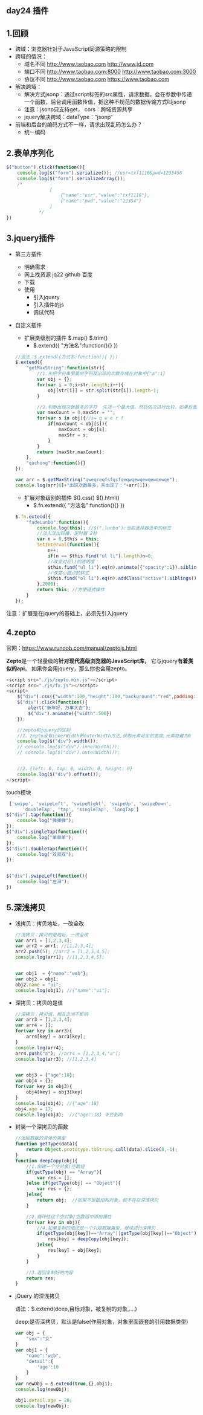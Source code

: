 ## day24 插件

## 1.回顾

- 跨域：浏览器针对于JavaScript同源策略的限制
- 跨域的情况：
  - 域名不同   http://www.taobao.com       http://www.jd.com
  - 端口不同   http://www.taobao.com:8000   http://www.taobao.com:3000
  - 协议不同    http://www.taobao.com   https://www.taobao.com
- 解决跨域：
  - 解决方式jsonp：通过script标签的src属性，请求数据，会在参数中传递一个函数，后台调用函数传值，把这种不规范的数据传输方式叫jsonp
  - 注意：jsonp只支持get，    cors：跨域资源共享
  - jquery解决跨域：dataType：”jsonp“
- 前端和后台的编码方式不一样，请求出现乱码怎么办？
  - 统一编码

## 2.表单序列化

~~~js
$("button").click(function(){
    console.log($("form").serialize()); //usr=txf1116&pwd=1233456
    console.log($("form").serializeArray());
    /* 
                [
                    {"name":"usr","value":"txf1116"},
                    {"name":"pwd","value":"12354"}
                ]
            */
})
~~~



## 3.jquery插件

- 第三方插件

  - 明确需求
  - 网上找资源  jq22    github   百度 
  - 下载
  - 使用
    - 引入jquery
    - 引入插件的js
    - 调试代码

- 自定义插件

  - 扩展类级别的插件   $.map()    $.trim()
    - $.extend({  "方法名":function(){}  })

  ~~~js
  //语法：$.extend({方法名:function(){ }})
  $.extend({
      "getMaxString":function(str){
          //1.先把字符串里面的字符及出现的次数存储在对象中{"a":1}
          var obj = {};
          for(var i = 0;i<str.length;i++){
              obj[str[i]] = str.split(str[i]).length-1;
          }
  
          //2.判断出现次数最多的字符  先顶一个最大值，然后依次进行比较，如果后面的值比当前这个最大值还大，存储当前的最大值
          var maxCount = 0,maxStr = "";
          for(var s in obj){//s= q w e r f 
              if(maxCount < obj[s]){
                  maxCount = obj[s];
                  maxStr = s;
              }
          }
          return [maxStr,maxCount];
      },
      "quchong":function(){}
  });
  
  var arr = $.getMaxString("qweqreqfsfqsfqeqwqewqewqewqewqe");
  console.log(arr[0]+"出现次数最多，共出现了："+arr[1]);
  ~~~

  

  - 扩展对象级别的插件 $().css()   $().html()
    - $.fn.extend({  "方法名":function(){}  })

  ~~~js
  $.fn.extend({
      "fadeLunbo":function(){
          console.log(this); //$(".lunbo"):当前选择器选中的标签
          //淡入淡出轮播，定时器 2秒
          var n = 0,$this = this;
          setInterval(function(){
              n++;
              if(n == $this.find("ul li").length)n=0;
              //改变对应li的透明度
              $this.find("ul li").eq(n).animate({"opacity":1}).siblings().animate({"opacity":0});
              //改变小圆点的样式
              $this.find("ol li").eq(n).addClass("active").siblings().removeClass("active");
          },2000);
          return this; //方便链式操作
      }
  });
  ~~~

  

注意：扩展是在jquery的基础上，必须先引入jquery

## 4.zepto

官网：https://www.runoob.com/manual/zeptojs.html

**Zepto**是一个轻量级的**针对现代高级浏览器的JavaScript库，** 它与jquery**有着类似的api**。 如果你会用jquery，那么你也会用zepto。

~~~js
<script src="./js/zepto.min.js"></script>
<script src="./js/fx.js"></script>
<script>
    $("div").css({"width":100,"height":100,"background":"red",padding:10});
    $("div").click(function(){
        alert("新年好，万事大吉");
        $("div").animate({"width":500})
    });

    //zepto和jquery的区别
    //1、zepto没有innerWidth和outerWidth方法,获取元素可见的宽度,元素隐藏为0
    console.log($("div").width());
    // console.log($("div").innerWidth());
    // console.log($("div").outerWidth());


    //2、{left: 0, top: 0, width: 0, height: 0}
    console.log($("div").offset());
</script>
~~~

touch模块

~~~js
 ['swipe', 'swipeLeft', 'swipeRight', 'swipeUp', 'swipeDown',
      'doubleTap', 'tap', 'singleTap', 'longTap']
$("div").tap(function(){
    console.log("弹弹弹");
});
$("div").singleTap(function(){
    console.log("单单单");
});
$("div").doubleTap(function(){
    console.log("双双双");
});


$("div").swipeLeft(function(){
    console.log("左滑");
})
~~~



## 5.深浅拷贝

- 浅拷贝：拷贝地址，一改全改

  ~~~js
  //浅拷贝：拷贝的是地址，一改全改
  var arr1 = [1,2,3,4];
  var arr2 = arr1; //[1,2,3,4];
  arr2.push(5); //arr2 = [1,2,3,4,5];
  console.log(arr1); //[1,2,3,4,5];
  
  
  var obj1  = {"name":"web"};
  var obj2 = obj1;
  obj2.name = "ui";
  console.log(obj1); //{"name":"ui"};
  ~~~

- 深拷贝：拷贝的是值

  ~~~js
  //深拷贝：拷贝值，相互之间不影响
  var arr3 = [1,2,3,4];
  var arr4 = [];
  for(var key in arr3){
      arr4[key] = arr3[key];
  }
  console.log(arr4);
  arr4.push("a"); //arr4 = [1,2,3,4,"a"];
  console.log(arr3); //[1,2,3,4]
  
  
  var obj3 = {"age":18};
  var obj4 = {};
  for(var key in obj3){
      obj4[key] = obj3[key]
  }
  console.log(obj4); //{"age":18}
  obj4.age = 17;
  console.log(obj3);  //{"age":18} 不会影响
  ~~~

- 封装一个深拷贝的函数

  ~~~js
  //返回数据的具体的类型
  function getType(data){ 
      return Object.prototype.toString.call(data).slice(8,-1);
  }
  function deepCopy(obj){
      //1.创建一个空对象/空数组
      if(getType(obj) == "Array"){
          var res = [];
      }else if(getType(obj) == "Object"){
          var res = {};
      }else{
          return obj;  //如果不是数组和对象，就不存在深浅拷贝
      }
  
      //2.循环往这个空对象/空数组中添加属性
      for(var key in obj){
          //4.如果复制的值还是一个引用数据类型，继续进行深拷贝
          if(getType(obj[key])=="Array"||getType(obj[key])=="Object"){
              res[key] = deepCopy(obj[key]);
          }else{
              res[key] = obj[key];
          }
      }
  
      //3.返回复制好的内容
      return res;
  }
  ~~~

- jQuery 的深浅拷贝

  语法：$.extend(deep,目标对象，被复制的对象,....)

  ​            deep:是否深拷贝，默认是false(作用对象，对象里面嵌套的引用数据类型)

  ~~~js
  var obj = {
      "sex":"女"
  }
  var obj1 = {
      "name":"web",
      "detail":{
          'age':10
      }
  }
  var newObj = $.extend(true,{},obj1);
  console.log(newObj);
  
  obj1.detail.age = 20;
  console.log(newObj); 
  ~~~

  